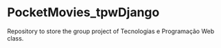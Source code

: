 # PocketMovies_tpwDjango
Repository to store the group project of Tecnologias e Programação Web class.
